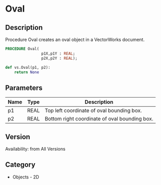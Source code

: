 # Oval

## Description
Procedure Oval creates an oval object in a VectorWorks document.

```pascal
PROCEDURE Oval(
				p1X,p1Y : REAL;
				p2X,p2Y : REAL);
```

```python
def vs.Oval(p1, p2):
    return None
```

## Parameters
|Name|Type|Description|
|---|---|---|
|p1|REAL|Top left coordinate of oval bounding box.|
|p2|REAL|Bottom right coordinate of oval bounding box.|

## Version
Availability: from All Versions

## Category
* Objects - 2D

